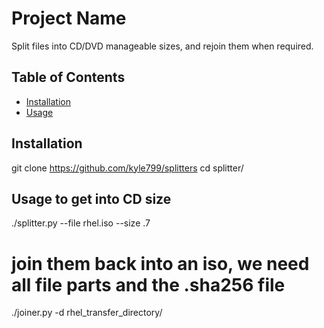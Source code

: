 # Project Name

Split files into CD/DVD manageable sizes, and rejoin them when required.

## Table of Contents

- [Installation](#installation)
- [Usage](#usage)

## Installation

git clone https://github.com/kyle799/splitters
cd splitter/

## Usage to get into CD size

./splitter.py --file rhel.iso --size .7

# join them back into an iso, we need all file parts and the .sha256 file

./joiner.py -d rhel_transfer_directory/


